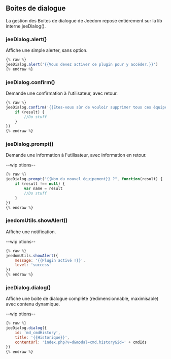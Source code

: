 ## Boites de dialogue

La gestion des Boites de dialogue de Jeedom repose entièrement sur la lib interne jeeDialog().

### jeeDialog.alert()

Affiche une simple alerter, sans option.

````js
{% raw %}
jeeDialog.alert('{{Vous devez activer ce plugin pour y accéder.}}')
{% endraw %}
````

### jeeDialog.confirm()

Demande une confirmation à l'utilisateur, avec retour.

````js
{% raw %}
jeeDialog.confirm('{{Êtes-vous sûr de vouloir supprimer tous ces équipements ?}}', function(result) {
    if (result) {
        //Do stuff
    }
})
{% endraw %}
````

### jeeDialog.prompt()

Demande une information à l'utilisateur, avec information en retour.

--wip otions--

````js
{% raw %}
jeeDialog.prompt("{{Nom du nouvel équipement}} ?", function(result) {
    if (result !== null) {
        var name = result
        //Do stuff
    }
})
{% endraw %}
````

### jeedomUtils.showAlert()

Affiche une notification.  

--wip otions--

````js
{% raw %}
jeedomUtils.showAlert({
    message: '{{Plugin activé !}}',
    level: 'success'
})
{% endraw %}
````

### jeeDialog.dialog()

Affiche une boite de dialogue complète (redimensionnable, maximisable) avec contenu dynamique.

--wip otions--

````js
{% raw %}
jeeDialog.dialog({
    id: 'md_cmdHistory',
    title: '{{Historique}}',
    contentUrl: 'index.php?v=d&modal=cmd.history&id=' + cmdIds
})
{% endraw %}
````


